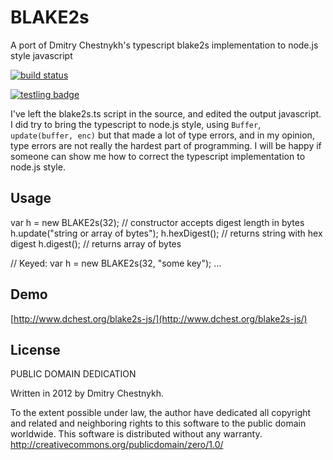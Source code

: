 # BLAKE2s

A port of Dmitry Chestnykh's typescript blake2s implementation to node.js style javascript

[![build status](https://secure.travis-ci.org/dominictarr/blake2s.png)](http://travis-ci.org/dominictarr/blake2s)

[![testling badge](https://ci.testling.com/dominictarr/blake2s.png)](https://ci.testling.com/dominictarr/blake2s)


I've left the blake2s.ts script in the source, and edited the output javascript.
I did try to bring the typescript to node.js style, using `Buffer`, `update(buffer, enc)`
but that made a lot of type errors, and in my opinion, type errors are not
really the hardest part of programming. I will be happy if someone can show
me how to correct the typescript implementation to node.js style.

## Usage

  var h = new BLAKE2s(32); // constructor accepts digest length in bytes
  h.update("string or array of bytes");
  h.hexDigest();      // returns string with hex digest
  h.digest();              // returns array of bytes

  // Keyed:
  var h = new BLAKE2s(32, "some key");
  ...


## Demo

[http://www.dchest.org/blake2s-js/](http://www.dchest.org/blake2s-js/)

## License

PUBLIC DOMAIN DEDICATION

Written in 2012 by Dmitry Chestnykh.

To the extent possible under law, the author have dedicated all copyright
and related and neighboring rights to this software to the public domain
worldwide. This software is distributed without any warranty.
http://creativecommons.org/publicdomain/zero/1.0/
